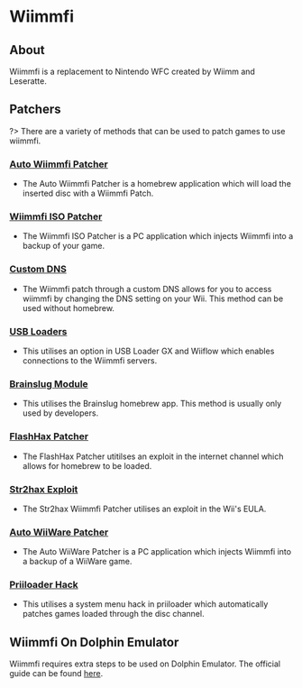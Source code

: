 # Wiimmfi

## About
Wiimmfi is a replacement to Nintendo WFC created by Wiimm and Leseratte.

## Patchers

?> There are a variety of methods that can be used to patch games to use wiimmfi.

### [Auto Wiimmfi Patcher](https://wiimmfi.de/patcher/disc)
- The Auto Wiimmfi Patcher is a homebrew application which will load the inserted disc with a Wiimmfi Patch.

### [Wiimmfi ISO Patcher](https://wiimmfi.de/patcher/iso)
- The Wiimmfi ISO Patcher is a PC application which injects Wiimmfi into a backup of your game.

### [Custom DNS](https://wiimmfi.de/patcher/dnspatch)
- The Wiimmfi patch through a custom DNS allows for you to access wiimmfi by changing the DNS setting on your Wii. This method can be used without homebrew.

### [USB Loaders](https://wiimmfi.de/patcher/usbloader)
- This utilises an option in USB Loader GX and Wiiflow which enables connections to the Wiimmfi servers.

### [Brainslug Module](https://wiimmfi.de/patcher/brainslug)
- This utilises the Brainslug homebrew app. This method is usually only used by developers.

### [FlashHax Patcher](https://wiimmfi.de/patcher/flashhax)
- The FlashHax Patcher utitilses an exploit in the internet channel which allows for homebrew to be loaded.

### [Str2hax Exploit](https://wiimmfi.de/patcher/str2hax)
- The Str2hax Wiimmfi Patcher utilises an exploit in the Wii's EULA.

### [Auto WiiWare Patcher](https://wiimmfi.de/patcher/wiiware)
- The Auto WiiWare Patcher is a PC application which injects Wiimmfi into a backup of a WiiWare game.

### [Priiloader Hack](https://wiimmfi.de/patcher/priiloader)
- This utilises a system menu hack in priiloader which automatically patches games loaded through the disc channel.

## Wiimmfi On Dolphin Emulator
Wiimmfi requires extra steps to be used on Dolphin Emulator. The official guide can be found [here](https://wiimmfi.de/patcher/dolphin).